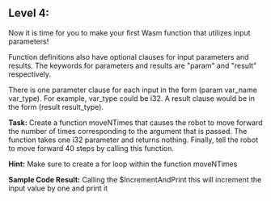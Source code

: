 ## Level 4: 

Now it is time for you to make your first Wasm function that utilizes input parameters! 

Function definitions also have optional clauses for input parameters and results. The keywords for parameters and results are "param" and "result" respectively. 

There is one parameter clause for each input in the form (param var_name var_type). For example, var_type could be i32. A result clause would be in the form (result result_type).  

**Task:** Create a function moveNTimes that causes the robot to move forward the number of times corresponding to the argument that is passed. 
The function takes one i32 parameter and returns nothing. Finally, tell the robot to move forward 40 steps by calling this function.   

**Hint:** Make sure to create a for loop within the function moveNTimes

**Sample Code Result:**  Calling the $IncrementAndPrint this will increment the input value by one and print it



